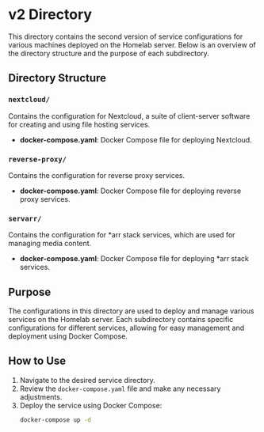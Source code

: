 # v2 Directory

This directory contains the second version of service configurations for various machines deployed on the Homelab server. Below is an overview of the directory structure and the purpose of each subdirectory.

## Directory Structure

### `nextcloud/`

Contains the configuration for Nextcloud, a suite of client-server software for creating and using file hosting services.

- **docker-compose.yaml**: Docker Compose file for deploying Nextcloud.

### `reverse-proxy/`

Contains the configuration for reverse proxy services.

- **docker-compose.yaml**: Docker Compose file for deploying reverse proxy services.

### `servarr/`

Contains the configuration for \*arr stack services, which are used for managing media content.

- **docker-compose.yaml**: Docker Compose file for deploying \*arr stack services.

## Purpose

The configurations in this directory are used to deploy and manage various services on the Homelab server. Each subdirectory contains specific configurations for different services, allowing for easy management and deployment using Docker Compose.

## How to Use

1. Navigate to the desired service directory.
2. Review the `docker-compose.yaml` file and make any necessary adjustments.
3. Deploy the service using Docker Compose:
   ```sh
   docker-compose up -d
   ```
